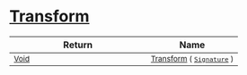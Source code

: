 # [Transform](./Multiply-100663631.md)


| Return | Name | 
| --- | --- | 
| <sub>[Void](https://docs.microsoft.com/en-us/dotnet/api/System.Void)</sub><img width=200/>| <sub>[Transform](./Multiply-100663631.md) ( [`Signature`](./../../Signature.md) )</sub>| <br>


